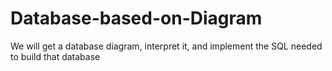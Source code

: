 # Database-based-on-Diagram
We will get a database diagram, interpret it, and implement the SQL needed to build that database
